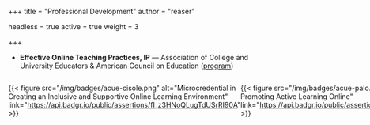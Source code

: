 +++
title = "Professional Development"
author = "reaser"

headless = true
active = true
weight = 3

+++

+ **Effective Online Teaching Practices, IP** — Association of College and University Educators & American Council on Education ([program](https://tlcommons.wvu.edu/programs-services/learning-communities/online-teaching-practices))

<div style="display: inline-flex; width: 50%;">

{{< figure src="/img/badges/acue-cisole.png" alt="Microcredential in Creating an Inclusive and Supportive Online Learning Environment" link="https://api.badgr.io/public/assertions/fI_z3HNoQLugTdUSrRI90A" >}}

{{< figure src="/img/badges/acue-palo.png" alt="Microcredential in Promoting Active Learning Online" link="https://api.badgr.io/public/assertions/2hhkF9VORpKwoazXe7Zdog" >}}

</div>
